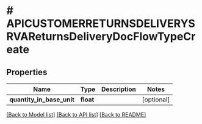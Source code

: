 # # APICUSTOMERRETURNSDELIVERYSRVAReturnsDeliveryDocFlowTypeCreate

## Properties

Name | Type | Description | Notes
------------ | ------------- | ------------- | -------------
**quantity_in_base_unit** | **float** |  | [optional]

[[Back to Model list]](../../README.md#models) [[Back to API list]](../../README.md#endpoints) [[Back to README]](../../README.md)
